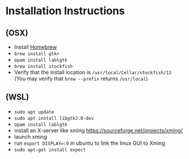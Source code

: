 # Installation Instructions

## (OSX)
- Install [Homebrew](https://brew.sh/)
- `brew install gtk+`
- `opam install lablgtk`
- `brew install stockfish`
- Verify that the install location is `/usr/local/Cellar/stockfish/13` <br>
  (You may verify that `brew --prefix` returns `/usr/local`)

## (WSL)
- `sudo apt update`
- `sudo apt install libgtk2.0-dev`
- `opam install lablgtk`
- install an X-server like xming https://sourceforge.net/projects/xming/
- launch xming
- run `export DISPLAY=:0` in ubuntu to link the linux GUI to Xming
- `sudo apt-get install expect`
